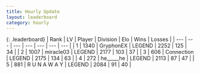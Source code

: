 ```yaml
---
title: Hourly Update
layout: leaderboard
category: hourly
---
```


{: .leaderboard}
| Rank | LV | Player | Division | Elo | Wins | Losses |
| --- | --- | --- | --- | --- | --- | --- |
| <span data-change="0">1</span> | 1340 | <span title="ID: 315148">GryphonEX</span> | LEGEND | <span data-change="0">2252</span> | <span data-change="0">125</span> | <span data-change="0">34</span> |
| <span data-change="0">2</span> | 1007 | <span title="ID: 416373">miracle03</span> | LEGEND | <span data-change="0">2177</span> | <span data-change="0">103</span> | <span data-change="0">37</span> |
| <span data-change="0">3</span> | 606 | <span title="ID: 539711">Connection</span> | LEGEND | <span data-change="0">2175</span> | <span data-change="0">134</span> | <span data-change="0">63</span> |
| <span data-change="0">4</span> | 272 | <span title="ID: 405067">he_____he</span> | LEGEND | <span data-change="0">2113</span> | <span data-change="0">87</span> | <span data-change="0">47</span> |
| <span data-change="2">5</span> | 881 | <span title="ID: 66144">R U N A W A Y</span> | LEGEND | <span data-change="12">2084</span> | <span data-change="2">91</span> | <span data-change="0">40</span> |